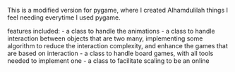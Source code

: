 

This is a modified version for pygame, where I created Alhamdulilah things I feel needing everytime I used pygame.

features included: 
    - a class to handle the animations
    - a class to handle interaction between objects that are two many, implementing some algorithm to reduce the interaction complexity, and enhance the games that are based on interaction 
    - a class to handle board games, with all tools needed to implement one
    - a class to facilitate scaling to be an online
